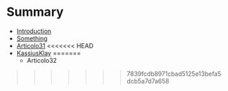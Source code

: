 # Summary

* [Introduction](README.md)
* [Something](Chapter1//something.md)
* [Articolo31](articolo31.md)
<<<<<<< HEAD
* [KassiusKlay](kassiusklay.md)
=======
    * Articolo32
>>>>>>> 7839fcdb8971cbad5125e13befa5dcb5a7d7a658

